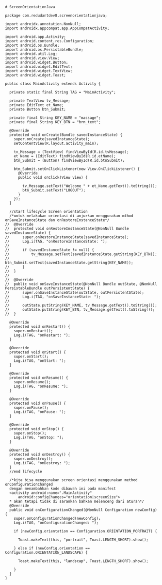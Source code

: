     # ScreenOrientationJava

    package com.redudantdev8.screenorientationjava;

    import androidx.annotation.NonNull;
    import androidx.appcompat.app.AppCompatActivity;

    import android.app.Activity;
    import android.content.res.Configuration;
    import android.os.Bundle;
    import android.os.PersistableBundle;
    import android.util.Log;
    import android.view.View;
    import android.widget.Button;
    import android.widget.EditText;
    import android.widget.TextView;
    import android.widget.Toast;

    public class MainActivity extends Activity {

      private static final String TAG = "MainActivity";

      private TextView tv_Message;
      private EditText et_Name;
      private Button btn_Submit;

      private final String KEY_NAME = "massage";
      private final String KEY_BTN = "brn_text";

      @Override
      protected void onCreate(Bundle savedInstanceState) {
        super.onCreate(savedInstanceState);
        setContentView(R.layout.activity_main);

        tv_Message = (TextView) findViewById(R.id.tvMessage);
        et_Name = (EditText) findViewById(R.id.etName);
        btn_Submit = (Button) findViewById(R.id.btnSubmit);

        btn_Submit.setOnClickListener(new View.OnClickListener() {
          @Override
          public void onClick(View view) {

            tv_Message.setText("Welcome " + et_Name.getText().toString());
            btn_Submit.setText("LOGOUT");
          }
        });
      }

      //start lifecycle Screen orientation
      /*untuk melakukan orientasi di anjurkan menggunakan mthod onSaveInstanceState dan onRestoreInstanceState*/
    //	@Override
    //	protected void onRestoreInstanceState(@NonNull Bundle savedInstanceState) {
    //		super.onRestoreInstanceState(savedInstanceState);
    //		Log.i(TAG, "onRestoreInstanceState: ");
    //
    //		if (savedInstanceState != null) {
    //			tv_Message.setText(savedInstanceState.getString(KEY_BTN));
    //			btn_Submit.setText(savedInstanceState.getString(KEY_NAME));
    //		}
    //	}
    //
    //	@Override
    //	public void onSaveInstanceState(@NonNull Bundle outState, @NonNull PersistableBundle outPersistentState) {
    //		super.onSaveInstanceState(outState, outPersistentState);
    //		Log.i(TAG, "onSaveInstanceState: ");
    //
    //		outState.putString(KEY_NAME, tv_Message.getText().toString());
    //		outState.putString(KEY_BTN, tv_Message.getText().toString());
    //	}

      @Override
      protected void onRestart() {
        super.onRestart();
        Log.i(TAG, "onRestart: ");
      }

      @Override
      protected void onStart() {
        super.onStart();
        Log.i(TAG, "onStart: ");
      }

      @Override
      protected void onResume() {
        super.onResume();
        Log.i(TAG, "onResume: ");
      }

      @Override
      protected void onPause() {
        super.onPause();
        Log.i(TAG, "onPause: ");
      }

      @Override
      protected void onStop() {
        super.onStop();
        Log.i(TAG, "onStop: ");
      }

      @Override
      protected void onDestroy() {
        super.onDestroy();
        Log.i(TAG, "onDestroy: ");
      }
      //end lifecycle

      /*kita bisa menggunakan screen orientasi menggunakan method onConfigurationChanged
      dengan menambahkan kode dibawah ini pada manifest
      <activity android:name=".MainActivity"
          android:configChanges="orientation|screenSize">
      * akan tetapi tidak di sarankan bahkan melenceng dari aturan*/
      @Override
      public void onConfigurationChanged(@NonNull Configuration newConfig) {
        super.onConfigurationChanged(newConfig);
        Log.i(TAG, "onConfigurationChanged: ");

        if (newConfig.orientation == Configuration.ORIENTATION_PORTRAIT) {

          Toast.makeText(this, "portrait", Toast.LENGTH_SHORT).show();

        } else if (newConfig.orientation == Configuration.ORIENTATION_LANDSCAPE) {

          Toast.makeText(this, "landscap", Toast.LENGTH_SHORT).show();

        }
      }
    }
